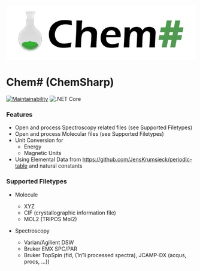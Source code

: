 ![](https://raw.githubusercontent.com/JensKrumsieck/ChemSharp/master/assets/logo.png)
# Chem# (ChemSharp)

[![Maintainability](https://api.codeclimate.com/v1/badges/bb81db40213cc68deb97/maintainability)](https://codeclimate.com/github/JensKrumsieck/ChemSharp/maintainability)
![.NET Core](https://github.com/JensKrumsieck/ChemSharp/workflows/.NET%20Core/badge.svg)

### Features
* Open and process Spectroscopy related files (see Supported Filetypes)
* Open and process Molecular files (see Supported Filetypes)
* Unit Conversion for 
	* Energy
	* Magnetic Units
* Using Elemental Data from https://github.com/JensKrumsieck/periodic-table and natural constants

### Supported Filetypes
* Molecule
	* XYZ
	* CIF (crystallographic information file)
	* MOL2 (TRIPOS Mol2)

* Spectroscopy
	* Varian/Agilient DSW
	* Bruker EMX SPC/PAR
	* Bruker TopSpin (fid, (1r/1i processed spectra), JCAMP-DX (acqus, procs, ...))

